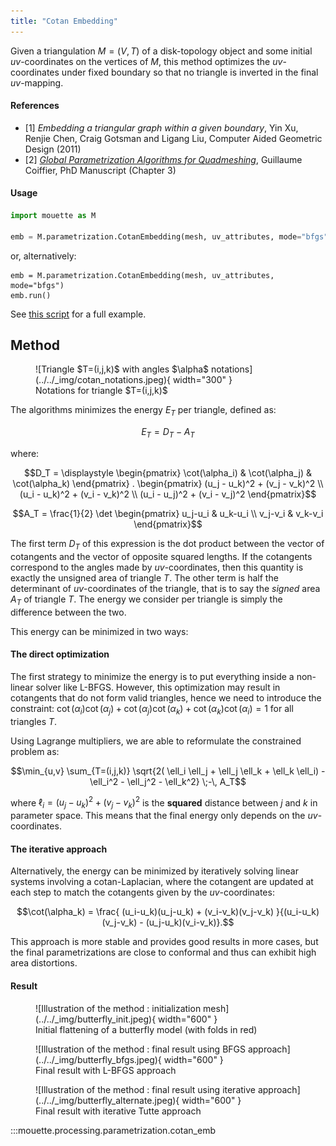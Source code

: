 ```yaml
---
title: "Cotan Embedding"
---
```


Given a triangulation $M=(V,T)$ of a disk-topology object and some initial $uv$-coordinates on the vertices of $M$, this method optimizes the $uv$-coordinates under fixed boundary so that no triangle is inverted in the final $uv$-mapping.

#### References
- [1] _Embedding a triangular graph within a given boundary_, Yin Xu, Renjie Chen, Craig Gotsman and Ligang Liu, Computer Aided Geometric Design (2011)
- [2] [_Global Parametrization Algorithms for Quadmeshing_](https://hal.univ-lorraine.fr/tel-04346473v1), Guillaume Coiffier, PhD Manuscript (Chapter 3)

#### Usage

```python
import mouette as M

emb = M.parametrization.CotanEmbedding(mesh, uv_attributes, mode="bfgs")()
```
or, alternatively:
```
emb = M.parametrization.CotanEmbedding(mesh, uv_attributes, mode="bfgs")
emb.run()
```

See [this script](https://github.com/GCoiffier/mouette/blob/main/examples/cotan_embedding.py) for a full example.

## Method

<figure markdown>
  ![Triangle $T=(i,j,k)$ with angles $\alpha$ notations](../../_img/cotan_notations.jpeg){ width="300" }
  <figcaption>Notations for triangle $T=(i,j,k)$</figcaption>
</figure>

The algorithms minimizes the energy $E_T$ per triangle, defined as:

$$E_T = D_T - A_T$$

where:

$$D_T = \displaystyle \begin{pmatrix} \cot(\alpha_i) & \cot(\alpha_j) & \cot(\alpha_k) \end{pmatrix} .
    \begin{pmatrix} 
      (u_j - u_k)^2 + (v_j - v_k)^2 \\ 
      (u_i - u_k)^2 + (v_i - v_k)^2 \\
      (u_i - u_j)^2 + (v_i - v_j)^2         
  \end{pmatrix}$$

$$A_T = \frac{1}{2} \det \begin{pmatrix} u_j-u_i & u_k-u_i \\ v_j-v_i & v_k-v_i \end{pmatrix}$$

The first term $D_T$ of this expression is the dot product between the vector of cotangents and the vector of opposite squared lengths. If the cotangents correspond to the angles made by $uv$-coordinates, then this quantity is exactly the unsigned area of triangle $T$. The other term is half the determinant of $uv$-coordinates of the triangle, that is to say the _signed_ area $A_T$ of triangle $T$. The energy we consider per triangle is simply the difference between the two.
    
This energy can be minimized in two ways:

#### The direct optimization

The first strategy to minimize the energy is to put everything inside a non-linear solver like L-BFGS. However, this optimization may result in cotangents that do not form valid triangles, hence we need to introduce the constraint:
$\cot(\alpha_i)\cot(\alpha_j) + \cot(\alpha_j)\cot(\alpha_k) + \cot(\alpha_k)\cot(\alpha_i) = 1$ for all triangles $T$.

Using Lagrange multipliers, we are able to reformulate the constrained problem as:

$$\min_{u,v} \sum_{T=(i,j,k)} \sqrt{2( \ell_i \ell_j + \ell_j \ell_k + \ell_k \ell_i) - \ell_i^2 - \ell_j^2 - \ell_k^2} \;-\, A_T$$

where $\ell_i = (u_j - u_k)^2 + (v_j - v_k)^2$ is the **squared** distance between $j$ and $k$ in parameter space. This means that the final energy only depends on the $uv$-coordinates.

#### The iterative approach

Alternatively, the energy can be minimized by iteratively solving linear systems involving a cotan-Laplacian, where the cotangent are updated at each step to match the cotangents given by the $uv$-coordinates:

$$\cot(\alpha_k) = \frac{ (u_i-u_k)(u_j-u_k) + (v_i-v_k)(v_j-v_k) }{(u_i-u_k)(v_j-v_k) - (u_j-u_k)(v_i-v_k)}.$$

This approach is more stable and provides good results in more cases, but the final parametrizations are close to conformal and thus can exhibit high area distortions.

#### Result

<figure markdown>
  ![Illustration of the method : initialization mesh](../../_img/butterfly_init.jpeg){ width="600" }
  <figcaption>Initial flattening of a butterfly model (with folds in red)</figcaption>
</figure>
<figure markdown>
  ![Illustration of the method : final result using BFGS approach](../../_img/butterfly_bfgs.jpeg){ width="600" }
  <figcaption>Final result with L-BFGS approach</figcaption>
</figure>
<figure markdown>
  ![Illustration of the method : final result using iterative approach](../../_img/butterfly_alternate.jpeg){ width="600" }
  <figcaption>Final result with iterative Tutte approach</figcaption>
</figure>


:::mouette.processing.parametrization.cotan_emb